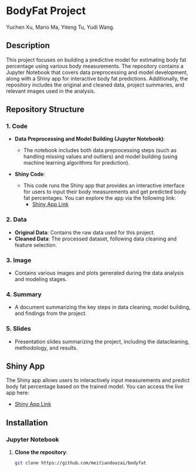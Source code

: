 # BodyFat Project
Yuchen Xu, Mario Ma, Yiteng Tu, Yudi Wang.

## Description
This project focuses on building a predictive model for estimating body fat percentage using various body measurements. The repository contains a Jupyter Notebook that covers data preprocessing and model development, along with a Shiny app for interactive body fat predictions. Additionally, the repository includes the original and cleaned data, project summaries, and relevant images used in the analysis.

## Repository Structure

### 1. Code
- **Data Preprocessing and Model Building (Jupyter Notebook)**:
  - The notebook includes both data preprocessing steps (such as handling missing values and outliers) and model building (using machine learning algorithms for prediction).
  
- **Shiny Code**:
  - This code runs the Shiny app that provides an interactive interface for users to input their body measurements and get predicted body fat percentages. You can explore the app via the following link:
    - [Shiny App Link](https://mario2747.shinyapps.io/Group4_bodyfat_predict/)

### 2. Data
- **Original Data**: Contains the raw data used for this project.
- **Cleaned Data**: The processed dataset, following data cleaning and feature selection.

### 3. Image
- Contains various images and plots generated during the data analysis and modeling stages.

### 4. Summary
- A document summarizing the key steps in data cleaning, model building, and findings from the project.

### 5. Slides
- Presentation slides summarizing the project, including the datacleaning, methodology, and results.

## Shiny App
The Shiny app allows users to interactively input measurements and predict body fat percentage based on the trained model. You can access the live app here:
- [Shiny App Link](https://mario2747.shinyapps.io/Group4_bodyfat_predict/)

## Installation

### Jupyter Notebook
1. **Clone the repository**:
   ```bash
   git clone https://github.com/meitiandouzai/bodyfat
